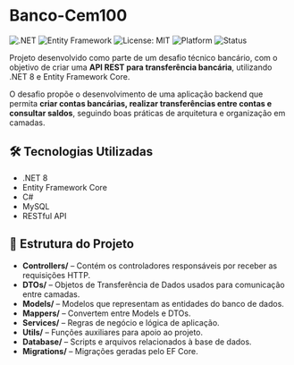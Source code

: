 # Banco-Cem100

![.NET](https://img.shields.io/badge/.NET-8.0-blueviolet?logo=dotnet&logoColor=white)
![Entity Framework](https://img.shields.io/badge/Entity_Framework-Core-green?logo=database)
![License: MIT](https://img.shields.io/badge/License-MIT-yellow.svg)
![Platform](https://img.shields.io/badge/Platform-Windows%20%7C%20Linux-blue)
![Status](https://img.shields.io/badge/status-em%20desenvolvimento-orange)

Projeto desenvolvido como parte de um desafio técnico bancário, com o objetivo de criar uma **API REST para transferência bancária**, utilizando .NET 8 e Entity Framework Core.

O desafio propõe o desenvolvimento de uma aplicação backend que permita **criar contas bancárias, realizar transferências entre contas e consultar saldos**, seguindo boas práticas de arquitetura e organização em camadas.

## 🛠️ Tecnologias Utilizadas

- .NET 8
- Entity Framework Core
- C#
- MySQL
- RESTful API

## 📁 Estrutura do Projeto

- **Controllers/** – Contém os controladores responsáveis por receber as requisições HTTP.
- **DTOs/** – Objetos de Transferência de Dados usados para comunicação entre camadas.
- **Models/** – Modelos que representam as entidades do banco de dados.
- **Mappers/** – Convertem entre Models e DTOs.
- **Services/** – Regras de negócio e lógica de aplicação.
- **Utils/** – Funções auxiliares para apoio ao projeto.
- **Database/** – Scripts e arquivos relacionados à base de dados.
- **Migrations/** – Migrações geradas pelo EF Core.

